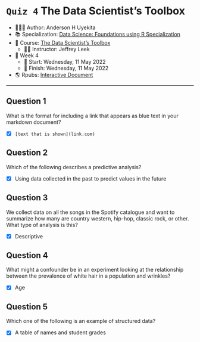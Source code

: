 `Quiz 4` The Data Scientist’s Toolbox
================

-   👨🏻‍💻 Author: Anderson H Uyekita
-   📚 Specialization: <a
    href="https://www.coursera.org/specializations/data-science-foundations-r"
    target="_blank" rel="noopener">Data Science: Foundations using R
    Specialization</a>
-   📖 Course:
    <a href="https://www.coursera.org/learn/data-scientists-tools"
    target="_blank" rel="noopener">The Data Scientist’s Toolbox</a>
    -   🧑‍🏫 Instructor: Jeffrey Leek
-   📆 Week 4
    -   🚦 Start: Wednesday, 11 May 2022
    -   🏁 Finish: Wednesday, 11 May 2022
-   🌎 Rpubs: [Interactive
    Document](https://rpubs.com/AndersonUyekita/quiz-4_the-data-scientist-s-toolbox)

------------------------------------------------------------------------

## Question 1

What is the format for including a link that appears as blue text in
your markdown document?

-   [x] `[text that is shown](link.com)`

## Question 2

Which of the following describes a predictive analysis?

-   [x] Using data collected in the past to predict values in the future

## Question 3

We collect data on all the songs in the Spotify catalogue and want to
summarize how many are country western, hip-hop, classic rock, or other.
What type of analysis is this?

-   [x] Descriptive

## Question 4

What might a confounder be in an experiment looking at the relationship
between the prevalence of white hair in a population and wrinkles?

-   [x] Age

## Question 5

Which one of the following is an example of structured data?

-   [x] A table of names and student grades
